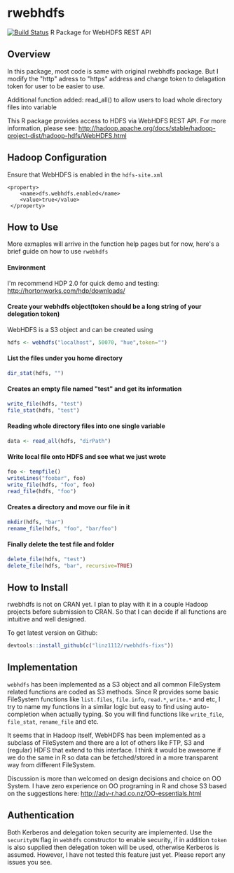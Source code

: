 rwebhdfs
========
[![Build Status](https://travis-ci.org/saurfang/rwebhdfs.svg?branch=master)](https://travis-ci.org/saurfang/rwebhdfs)
R Package for WebHDFS REST API

## Overview
In this package, most code is same with original rwebhdfs package. But I modify the "http" adress to "https" address and change token to delagation token for user to be easier to use.

Additional function added: read_all() to allow users to load whole directory files into variable

This R package provides access to HDFS via WebHDFS REST API. For more information, please see:
http://hadoop.apache.org/docs/stable/hadoop-project-dist/hadoop-hdfs/WebHDFS.html

## Hadoop Configuration
Ensure that WebHDFS is enabled in the `hdfs-site.xml`
```
<property>
    <name>dfs.webhdfs.enabled</name>
    <value>true</value>
 </property>
```

## How to Use
More exmaples will arrive in the function help pages but for now, here's a brief guide on how to use `rwebhdfs`

#### Environment
I'm recommend HDP 2.0 for quick demo and testing: http://hortonworks.com/hdp/downloads/

#### Create your webhdfs object(token should be a long string of your delegation token)
WebHDFS is a S3 object and can be created using 
```R 
hdfs <- webhdfs("localhost", 50070, "hue",token="")
```

#### List the files under you home directory
```R
dir_stat(hdfs, "")
```

#### Creates an empty file named "test" and get its information
```R
write_file(hdfs, "test")
file_stat(hdfs, "test")
```
#### Reading whole directory files into one single variable
```R
data <- read_all(hdfs, "dirPath")
```
#### Write local file onto HDFS and see what we just wrote
```R
foo <- tempfile()
writeLines("foobar", foo)
write_file(hdfs, "foo", foo)
read_file(hdfs, "foo")
```

#### Creates a directory and move our file in it
```R
mkdir(hdfs, "bar")
rename_file(hdfs, "foo", "bar/foo")
```

#### Finally delete the test file and folder
```R
delete_file(hdfs, "test")
delete_file(hdfs, "bar", recursive=TRUE)
```

## How to Install
rwebhdfs is not on CRAN yet. I plan to play with it in a couple Hadoop projects before submission to CRAN. So that I can decide if all functions are intuitive and well designed.

To get latest version on Github:
```R
devtools::install_github(c("linz1112/rwebhdfs-fixs"))
```

## Implementation
`webhdfs` has been implemented as a S3 object and all common FileSystem related functions are coded as S3 methods. Since R provides some basic FileSystem functions like `list.files`, `file.info`, `read.*`, `write.*` and etc, I try to name my functions in a similar logic but easy to find using auto-completion when actually typing. So you will find functions like `write_file`, `file_stat`, `rename_file` and etc.

It seems that in Hadoop itself, WebHDFS has been implemented as a subclass of FileSystem and there are a lot of others like FTP, S3 and (regular) HDFS that extend to this interface. I think it would be awesome if we do the same in R so data can be fetched/stored in a more transparent way from different FileSystem.

Discussion is more than welcomed on design decisions and choice on OO System. I have zero experience on OO programing in R and chose S3 based on the suggestions here: http://adv-r.had.co.nz/OO-essentials.html

## Authentication
Both Kerberos and delegation token security are implemented. Use the `securityON` flag in `webhdfs` constructor to enable security, if in addition `token` is also supplied then delegation token will be used, otherwise Kerberos is assumed. However, I have not tested this feature just yet. Please report any issues you see.
